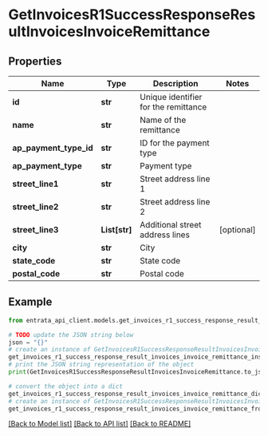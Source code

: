 # GetInvoicesR1SuccessResponseResultInvoicesInvoiceRemittance


## Properties

Name | Type | Description | Notes
------------ | ------------- | ------------- | -------------
**id** | **str** | Unique identifier for the remittance | 
**name** | **str** | Name of the remittance | 
**ap_payment_type_id** | **str** | ID for the payment type | 
**ap_payment_type** | **str** | Payment type | 
**street_line1** | **str** | Street address line 1 | 
**street_line2** | **str** | Street address line 2 | 
**street_line3** | **List[str]** | Additional street address lines | [optional] 
**city** | **str** | City | 
**state_code** | **str** | State code | 
**postal_code** | **str** | Postal code | 

## Example

```python
from entrata_api_client.models.get_invoices_r1_success_response_result_invoices_invoice_remittance import GetInvoicesR1SuccessResponseResultInvoicesInvoiceRemittance

# TODO update the JSON string below
json = "{}"
# create an instance of GetInvoicesR1SuccessResponseResultInvoicesInvoiceRemittance from a JSON string
get_invoices_r1_success_response_result_invoices_invoice_remittance_instance = GetInvoicesR1SuccessResponseResultInvoicesInvoiceRemittance.from_json(json)
# print the JSON string representation of the object
print(GetInvoicesR1SuccessResponseResultInvoicesInvoiceRemittance.to_json())

# convert the object into a dict
get_invoices_r1_success_response_result_invoices_invoice_remittance_dict = get_invoices_r1_success_response_result_invoices_invoice_remittance_instance.to_dict()
# create an instance of GetInvoicesR1SuccessResponseResultInvoicesInvoiceRemittance from a dict
get_invoices_r1_success_response_result_invoices_invoice_remittance_from_dict = GetInvoicesR1SuccessResponseResultInvoicesInvoiceRemittance.from_dict(get_invoices_r1_success_response_result_invoices_invoice_remittance_dict)
```
[[Back to Model list]](../README.md#documentation-for-models) [[Back to API list]](../README.md#documentation-for-api-endpoints) [[Back to README]](../README.md)


